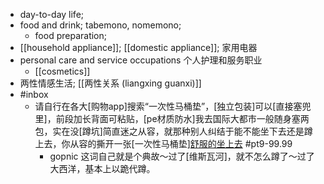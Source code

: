 - day-to-day life; 
- food and drink; tabemono, nomemono;
    - food preparation;
- [[household appliance]]; [[domestic appliance]]; 家用电器
- personal care and service occupations 个人护理和服务职业
    - [[cosmetics]]
- 两性情感生活; [[两性关系 (liangxing guanxi)]]
- #inbox
    - 请自行在各大[购物app]搜索“一次性马桶垫”，[独立包装]可以[直接塞兜里]，前段加长背面可粘贴，[pe材质防水]我去国际大都市一般随身塞两包，实在没[蹲坑]简直迷之从容，就那种别人纠结于能不能坐下去还是蹲上去，你从容的撕开一张[一次性马桶垫][舒服的坐上去](https://bbs.saraba1st.com/2b/thread-1999851-3-1.html) #pt9-99.99
        - gopnic 这词自己就是个典故～过了[维斯瓦河]，就不怎么蹲了～过了大西洋，基本上以跪代蹲。
